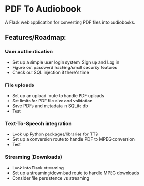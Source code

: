 # PDF To Audiobook

A Flask web application for converting PDF files into audiobooks.

## Features/Roadmap:

### User authentication
* Set up a simple user login system; Sign up and Log in
* Figure out password hashing/small security features
* Check out SQL injection if there's time

### File uploads
* Set up an upload route to handle PDF uploads
* Set limits for PDF file size and validation
* Save PDFs and metadata in SQLite db
* Test

### Text-To-Speech integration
* Look up Python packages/libraries for TTS
* Set up a conversion route to handle PDF to MPEG conversion
* Test

### Streaming (Downloads)
* Look into Flask streaming
* Set up a streaming/download route to handle MPEG downloads
* Consider file persistence vs streaming

